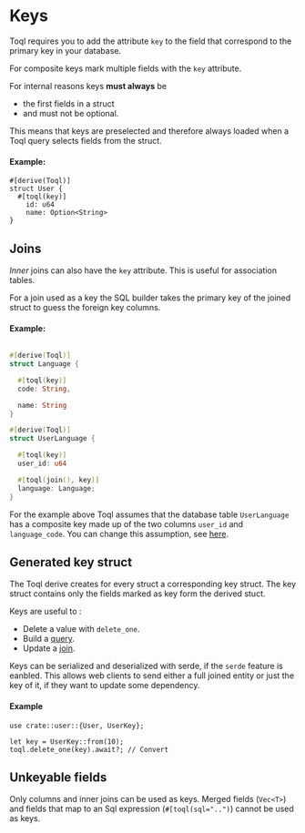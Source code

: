 # Keys
Toql requires you to add the attribute `key` to the field that correspond to the primary key in your database.

For composite keys mark multiple fields with the `key` attribute.

For internal reasons keys **must always** be 
- the first fields in a struct
- and must not be optional.

This means that keys are preselected and therefore always loaded 
when a Toql query selects fields from the struct.

#### Example:
```struct
#[derive(Toql)]
struct User {
  #[toql(key)]
	id: u64
	name: Option<String>
}
```


## Joins
*Inner* joins can also have the `key` attribute. This is useful for association tables.

For a join used as a key the SQL builder takes the primary key of the joined struct to guess the foreign key columns.

#### Example:
```rust

#[derive(Toql)]
struct Language {

  #[toql(key)] 
  code: String,

  name: String
}

#[derive(Toql)]
struct UserLanguage {

  #[toql(key)] 
  user_id: u64

  #[toql(join(), key)]  
  language: Language; 
}
```
For the example above Toql assumes that the database table `UserLanguage`  has a composite key made up of the two columns `user_id` and `language_code`. You can change this assumption, see [here](4-derive/4-joins.md).

## Generated key struct
The Toql derive creates for every struct a corresponding key struct. The key struct contains only the fields marked as key form the derived stuct.

Keys are useful to :
  - Delete a value with `delete_one`.
  - Build a [query](3-api/2-load.md). 
  - Update a [join](4-derive/4-joins.md).

Keys can be serialized and deserialized with serde, if the `serde` feature is eanbled.
This allows web clients to send either a full joined entity or just the key of it, 
if they want to update some dependency.




#### Example
```
use crate::user::{User, UserKey};

let key = UserKey::from(10);
toql.delete_one(key).await?; // Convert 
```

## Unkeyable fields
Only columns and inner joins can be used as keys. Merged fields (`Vec<T>`) and fields that map to an Sql expression (`#[toql(sql="..")`) cannot be used as keys.
